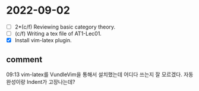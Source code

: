 # 2022-09-02
- [ ] 2*(c/f) Reviewing basic category theory.
- [ ] (c/f) Writing a tex file of AT1-Lec01.
- [x] Install vim-latex plugin.

## comment
09:13 vim-latex를 VundleVim을 통해서 설치했는데 어디다 쓰는지 잘 모르겠다. 자동완성이랑 Indent가 고장나는데?
